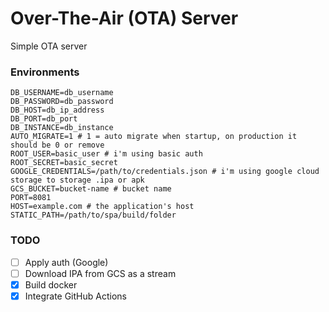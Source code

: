 # Over-The-Air (OTA) Server

Simple OTA server

### Environments

```.dotenv
DB_USERNAME=db_username
DB_PASSWORD=db_password
DB_HOST=db_ip_address
DB_PORT=db_port
DB_INSTANCE=db_instance
AUTO_MIGRATE=1 # 1 = auto migrate when startup, on production it should be 0 or remove
ROOT_USER=basic_user # i'm using basic auth 
ROOT_SECRET=basic_secret 
GOOGLE_CREDENTIALS=/path/to/credentials.json # i'm using google cloud storage to storage .ipa or apk
GCS_BUCKET=bucket-name # bucket name 
PORT=8081
HOST=example.com # the application's host
STATIC_PATH=/path/to/spa/build/folder
```

### TODO

- [ ] Apply auth (Google)
- [ ] Download IPA from GCS as a stream
- [x] Build docker
- [x] Integrate GitHub Actions
